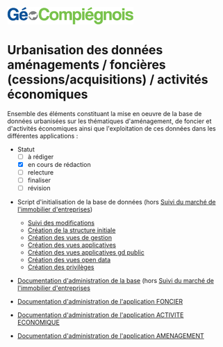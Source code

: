 ![picto](/doc/img/Logo_web-GeoCompiegnois.png)

# Urbanisation des données aménagements / foncières (cessions/acquisitions) / activités économiques

Ensemble des éléments constituant la mise en oeuvre de la base de données urbanisées sur les thématiques d'aménagement, de foncier et d'activités économiques ainsi que l'exploitation de ces données dans les différentes applications :

* Statut
  - [ ] à rédiger
  - [x] en cours de rédaction
  - [ ] relecture
  - [ ] finaliser
  - [ ] révision

- Script d'initialisation de la base de données (hors [Suivi du marché de l'immobilier d'entreprises](https://github.com/sigagglocompiegne/marcheimmo))
  * [Suivi des modifications](sql/afe_00_trace.sql)
  * [Création  de la structure initiale](sql/afe_10_squelette.sql)
  * [Création des vues de gestion](sql/afe_20_vues_gestion.sql)
  * [Création des vues applicatives](sql/afe_21_vues_xapps.sql)
  * [Création des vues applicatives gd public](sql/afe_22_vues_xapps_public.sql)
  * [Création des vues open data](sql/afe_23_vues_xopendata.sql)
  * [Création des privilèges](sql/afe_99_grant.sql)
  
- [Documentation d'administration de la base](doc/doc_admin_bd_amt_fon_eco.md) (hors [Suivi du marché de l'immobilier d'entreprises](https://github.com/sigagglocompiegne/marcheimmoent/blob/master/doc/doc_admin_bd_immo.md)
- [Documentation d'administration de l'application FONCIER](doc/doc_admin_app_fon.md)
- [Documentation d'administration de l'application ACTIVITE ECONOMIQUE](doc/doc_admin_app_eco.md)
- [Documentation d'administration de l'application AMENAGEMENT](doc/doc_admin_app_amt.md)
